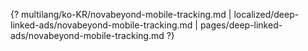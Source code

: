 {? multilang/ko-KR/novabeyond-mobile-tracking.md | localized/deep-linked-ads/novabeyond-mobile-tracking.md | pages/deep-linked-ads/novabeyond-mobile-tracking.md ?}
